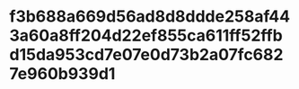 # f3b688a669d56ad8d8ddde258af443a60a8ff204d22ef855ca611ff52ffbd15da953cd7e07e0d73b2a07fc6827e960b939d1